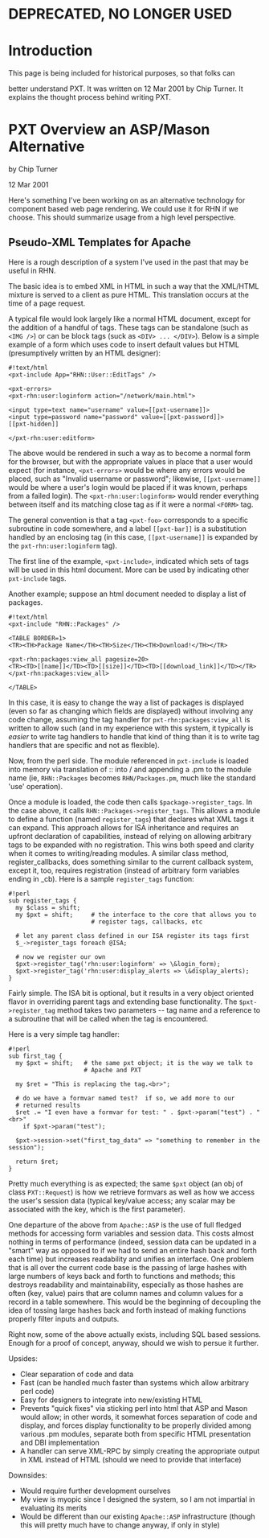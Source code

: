 
# **DEPRECATED, NO LONGER USED**

# Introduction

This page is being included for historical purposes, so that folks can

better understand PXT. It was written on 12 Mar 2001 by Chip Turner.
It explains the thought process behind writing PXT.
# PXT Overview an ASP/Mason Alternative

by Chip Turner

12 Mar 2001

Here's something I've been working on as an alternative technology for
component based web page rendering.  We could use it for RHN if we
choose.  This should summarize usage from a high level perspective.
## Pseudo-XML Templates for Apache



Here is a rough description of a system I've used in the past that may
be useful in RHN.

The basic idea is to embed XML in HTML in such a way that the XML/HTML
mixture is served to a client as pure HTML.  This translation occurs
at the time of a page request.

A typical file would look largely like a normal HTML document, except
for the addition of a handful of tags.  These tags can be standalone
(such as `<IMG />`) or can be block tags (suck as `<DIV> ... </DIV>`).
Below is a simple example of a form which uses code to insert default
values but HTML (presumptively written by an HTML designer):


    #!text/html
    <pxt-include App="RHN::User::EditTags" />
    
    <pxt-errors>
    <pxt-rhn:user:loginform action="/network/main.html">
    
    <input type=text name="username" value=[[pxt-username]]>
    <input type=password name="password" value=[[pxt-password]]>
    [[pxt-hidden]]
    
    </pxt-rhn:user:editform>

The above would be rendered in such a way as to become a normal form
for the browser, but with the appropriate values in place that a user
would expect (for instance, `<pxt-errors>` would be where any errors
would be placed, such as "Invalid username or password"; likewise,
`[[pxt-username]]` would be where a user's login would be placed if it
was known, perhaps from a failed login).  The `<pxt-rhn:user:loginform>`
would render everything between itself and its matching close tag as
if it were a normal `<FORM>` tag.

The general convention is that a tag `<pxt-foo>` corresponds to a
specific subroutine in code somewhere, and a label `[[pxt-bar]]` is a
substitution handled by an enclosing tag (in this case,
`[[pxt-username]]` is expanded by the `pxt-rhn:user:loginform` tag).

The first line of the example, `<pxt-include>`, indicated which sets of
tags will be used in this html document.  More can be used by
indicating other `pxt-include` tags.

Another example; suppose an html document needed to display a list of
packages.


    #!text/html
    <pxt-include "RHN::Packages" />
    
    <TABLE BORDER=1>
    <TR><TH>Package Name</TH><TH>Size</TH><TH>Download!</TH></TR>
    
    <pxt-rhn:packages:view_all pagesize=20>
    <TR><TD>[[name]]</TD><TD>[[size]]</TD><TD>[[download_link]]</TD></TR>
    </pxt-rhn:packages:view_all>
    
    </TABLE>

In this case, it is easy to change the way a list of packages is
displayed (even so far as changing which fields are displayed) without
involving any code change, assuming the tag handler for
`pxt-rhn:packages:view_all` is written to allow such (and in my
experience with this system, it typically is _easier_ to write tag
handlers to handle that kind of thing than it is to write tag handlers
that are specific and not as flexible).

Now, from the perl side.  The module referenced in `pxt-include` is
loaded into memory via translation of :: into / and appending a .pm to
the module name (ie, `RHN::Packages` becomes `RHN/Packages.pm`, much
like
the standard 'use' operation).

Once a module is loaded, the code then calls `$package->register_tags`.
In the case above, it calls `RHN::Packages->register_tags`.  This allows
a module to define a function (named `register_tags`) that declares what
XML tags it can expand.  This approach allows for ISA inheritance and
requires an upfront declaration of capabilities, instead of relying on
allowing arbitrary tags to be expanded with no registration.  This
wins both speed and clarity when it comes to writing/reading modules.
A similar class method, register_callbacks, does something similar to
the current callback system, except it, too, requires registration
(instead of arbitrary form variables ending in _cb).  Here is a sample
`register_tags` function:


    #!perl
    sub register_tags {
      my $class = shift;
      my $pxt = shift;     # the interface to the core that allows you to
                           # register tags, callbacks, etc
    
      # let any parent class defined in our ISA register its tags first
      $_->register_tags foreach @ISA;
    
      # now we register our own
      $pxt->register_tag('rhn:user:loginform' => \&login_form);
      $pxt->register_tag('rhn:user:display_alerts => \&display_alerts);
    }
Fairly simple.  The ISA bit is optional, but it results in a very
object oriented flavor in overriding parent tags and extending base
functionality.  The `$pxt->register_tag` method takes two parameters --
tag name and a reference to a subroutine that will be called when the
tag is encountered.  

Here is a very simple tag handler:


    #!perl
    sub first_tag {
      my $pxt = shift;   # the same pxt object; it is the way we talk to 
                         # Apache and PXT
    
      my $ret = "This is replacing the tag.<br>";
    
      # do we have a formvar named test?  if so, we add more to our
      # returned results
      $ret .= "I even have a formvar for test: " . $pxt->param("test") . "<br>"
        if $pxt->param("test");
    
      $pxt->session->set("first_tag_data" => "something to remember in the
    session");
    
      return $ret;
    }

Pretty much everything is as expected; the same `$pxt` object (an obj of
class `PXT::Request`) is how we retrieve formvars as well as how we
access the user's session data (typical key/value access; any scalar
may be associated with the key, which is the first parameter).

One departure of the above from `Apache::ASP` is the use of full fledged
methods for accessing form variables and session data.  This costs
almost nothing in terms of performance (indeed, session data can be
updated in a "smart" way as opposed to if we had to send an entire
hash back and forth each time) but increases readability and unifies
an interface.  One problem that is all over the current code base is
the passing of large hashes with large numbers of keys back and forth
to functions and methods; this destroys readability and
maintainability, especially as those hashes are often (key, value)
pairs that are column names and column values for a record in a table
somewhere.  This would be the beginning of decoupling the idea of
tossing large hashes back and forth instead of making functions
properly filter inputs and outputs.

Right now, some of the above actually exists, including SQL based
sessions.  Enough for a proof of concept, anyway, should we wish to
persue it further.

Upsides:
 * Clear separation of code and data
 * Fast (can be handled much faster than systems which allow arbitrary
   perl code)
 * Easy for designers to integrate into new/existing HTML
 * Prevents "quick fixes" via sticking perl into html that ASP and 
   Mason would allow; in other words, it somewhat forces separation
   of code and display, and forces display functionality to be
   properly divided among various .pm modules, separate both from
   specific HTML presentation and DBI implementation
 * A handler can serve XML-RPC by simply creating the appropriate
   output in XML instead of HTML (should we need to provide that 
   interface)

Downsides:
 * Would require further development ourselves
 * My view is myopic since I designed the system, so I am not
   impartial in evaluating its merits
 * Would be different than our existing `Apache::ASP` infrastructure
   (though this will pretty much have to change anyway, if only in
   style)
